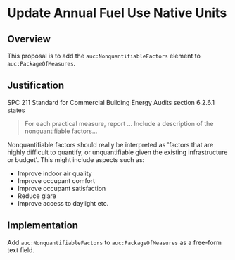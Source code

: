 # Update Annual Fuel Use Native Units

## Overview

This proposal is to add the `auc:NonquantifiableFactors` element to `auc:PackageOfMeasures`.

## Justification

SPC 211 Standard for Commercial Building Energy Audits section 6.2.6.1 states
>For each practical measure, report ... Include a description of the nonquantifiable factors...

Nonquantifiable factors should really be interpreted as 'factors that are highly difficult to quantify, or unquantifiable given the existing infrastructure or budget'. This might include aspects such as:

- Improve indoor air quality
- Improve occupant comfort
- Improve occupant satisfaction
- Reduce glare
- Improve access to daylight
etc.

## Implementation

Add `auc:NonquantifiableFactors` to `auc:PackageOfMeasures` as a free-form text field.
